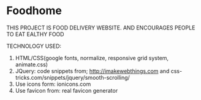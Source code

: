 # Foodhome
THIS PROJECT IS FOOD DELIVERY WEBSITE. AND ENCOURAGES PEOPLE TO EAT EALTHY FOOD

TECHNOLOGY USED:
1. HTML/CSS(google fonts, normalize, responsive grid system, animate.css)
2. JQuery: code snippets from; http://imakewebthings.com and css-tricks.com/snippets/jquery/smooth-scrolling/
3. Use  icons form: ionicons.com
4. Use favicon from: real favicon generator
